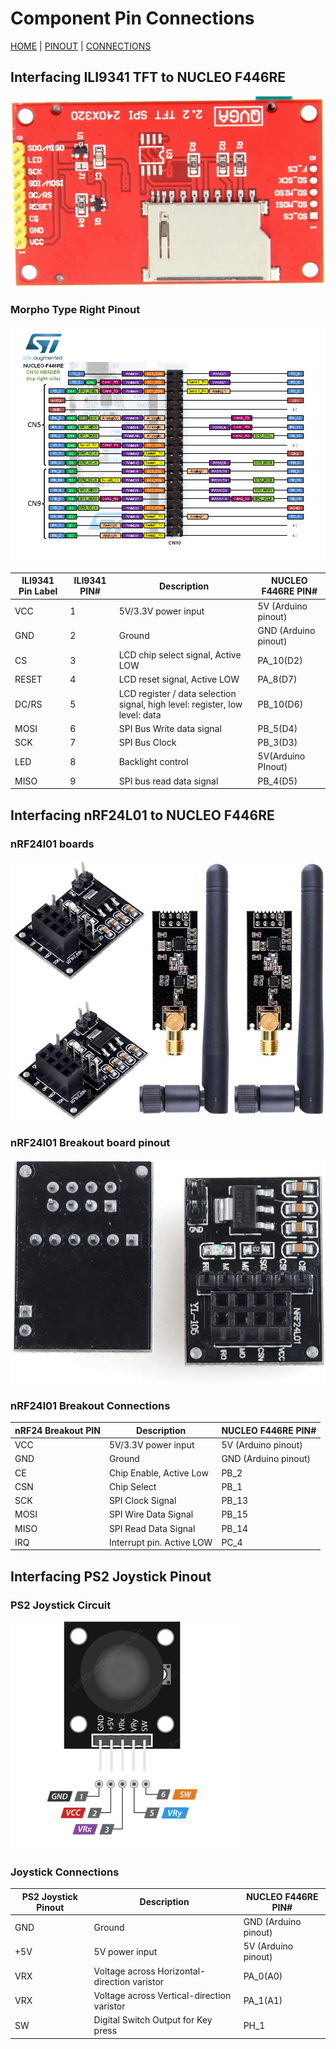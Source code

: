 # Component Pin Connections

[HOME](README.md) | [PINOUT](PINOUT.md) | [CONNECTIONS](PIN_CONNECTIONS.md)

## Interfacing ILI9341 TFT to NUCLEO F446RE

![ILI9341 SPI Pinout](pinout/800px-MSP2202-007.jpg)

### Morpho Type Right Pinout

![Morpho Type Right Pinout](pinout/nucleo_f446re_morpho_right_2016_7_22.png)

|**ILI9341 Pin Label** | **ILI9341 PIN#** | **Description**    | **NUCLEO F446RE PIN#** |
| --------------- | ---------------- | --------------------- | ----------------- |
| VCC             | 1                | 5V/3.3V power input|         5V (Arduino pinout) |
| GND             | 2                | Ground|                      GND (Arduino pinout) |
| CS              | 3                | LCD chip select signal, Active LOW | PA_10(D2) |
| RESET           | 4                | LCD reset signal, Active LOW | PA_8(D7)|
| DC/RS           | 5                | LCD register / data selection signal, high level: register, low level: data | PB_10(D6)|
| MOSI            | 6                | SPI Bus Write data signal |  PB_5(D4)
| SCK             | 7                | SPI Bus Clock |              PB_3(D3)
| LED             | 8                | Backlight control |          5V(Arduino PInout)|
| MISO            | 9                | SPI bus read data signal |   PB_4(D5) |

## Interfacing nRF24L01 to NUCLEO F446RE

### nRF24l01 boards

![nRF24L01 Breakout Board for Use](pinout/nRF24L01_Breakout_pair.jpg)

### nRF24l01 Breakout board pinout

![nRF24L01 Breakout Board](pinout/nRf24l01_breakout_board.jpg)

### nRF24l01 Breakout Connections

|**nRF24 Breakout PIN** | **Description** | **NUCLEO F446RE PIN#** |
| --------------- | ---------------- | --------------------- |
| VCC             | 5V/3.3V power input         | 5V (Arduino pinout) |
| GND             | Ground                      | GND (Arduino pinout)|
| CE              | Chip Enable, Active Low     | PB_2|
| CSN             | Chip Select                 | PB_1 |
| SCK             | SPI Clock Signal            | PB_13|
| MOSI            | SPI Wire Data Signal        | PB_15|
| MISO            | SPI Read Data Signal        | PB_14|
| IRQ             | Interrupt pin. Active LOW   | PC_4 |

## Interfacing PS2 Joystick Pinout

### PS2 Joystick Circuit

![PS2 Joystick Pinout](pinout/Pinout-PS2-Joystick-Module.png)

### Joystick Connections

|**PS2 Joystick Pinout** | **Description** | **NUCLEO F446RE PIN#** |
| ---------------------- | --------------- | ---------------------- |
| GND                    | Ground          | GND (Arduino pinout)|
| +5V                    | 5V power input  | 5V (Arduino pinout) |
| VRX                    | Voltage across Horizontal-direction varistor |  PA_0(A0)|
| VRX                    | Voltage across Vertical-direction varistor   |  PA_1(A1)|
| SW                     | Digital Switch Output for Key press          |  PH_1 |

